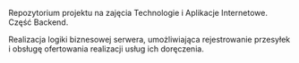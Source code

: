 Repozytorium projektu na zajęcia Technologie i Aplikacje Internetowe.
Część Backend.

Realizacja logiki biznesowej serwera, umożliwiająca rejestrowanie przesyłek i obsługę ofertowania realizacji usług ich doręczenia.
